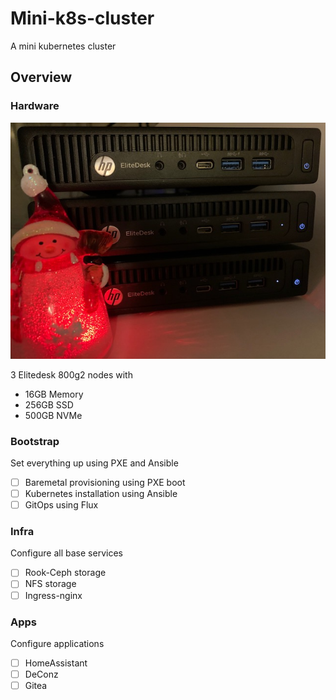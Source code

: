 # Mini-k8s-cluster
A mini kubernetes cluster

## Overview

### Hardware
![Hardware](/mini-k8s-cluster.jpg)

3 Elitedesk 800g2 nodes with
- 16GB Memory
- 256GB SSD
- 500GB NVMe


### Bootstrap
Set everything up using PXE and Ansible
- [ ] Baremetal provisioning using PXE boot
- [ ] Kubernetes installation using Ansible
- [ ] GitOps using Flux

### Infra
Configure all base services
- [ ] Rook-Ceph storage
- [ ] NFS storage
- [ ] Ingress-nginx

### Apps
Configure applications
- [ ] HomeAssistant
- [ ] DeConz
- [ ] Gitea
